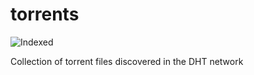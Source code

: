 torrents 
========
![Indexed](https://img.shields.io/badge/indexed-189112-blue)

Collection of torrent files discovered in the DHT network
